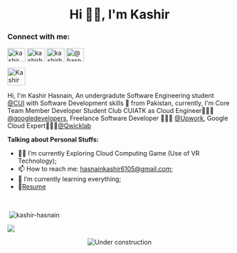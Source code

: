 <h1 align="center"> Hi 👋🏽, I'm Kashir</h1>



<h3 align="left">Connect with me:</h3>
<p align="left">

<a href="https://twitter.com/kashir_hasnain" target="blank"><img align="center" src="https://cdn.jsdelivr.net/npm/simple-icons@3.0.1/icons/twitter.svg" alt="kashir_hasnain/" height="30" width="40" /></a>
<a href="https://linkedin.com/in/kashirhasnain/" target="blank"><img align="center" src="https://cdn.jsdelivr.net/npm/simple-icons@3.0.1/icons/linkedin.svg" alt="kashirhasnain/" height="30" width="40" /></a>
<a href="https://facebook.com/kashirh" target="blank"><img align="center" src="https://cdn.jsdelivr.net/npm/simple-icons@3.0.1/icons/facebook.svg" alt="kashirh" height="30" width="40" /></a>
<a href="https://medium.com/@hasnainkashir6105" target="blank"><img align="center" src="https://cdn.jsdelivr.net/npm/simple-icons@3.0.1/icons/medium.svg" alt="@hasnainkashir" height="30" width="40" /></a>
  
<a href="https://dev.to/kashirhasnain">
  <img src="https://d2fltix0v2e0sb.cloudfront.net/dev-badge.svg" alt="Kashir Hasnain's DEV Community Profile" height="40" width="40">
</a>
</p>   


Hi, I'm Kashir Hasnain, An undergradute Software Engineering student [@CUI](https://attock.comsats.edu.pk/) with Software Development skills 🚀 from Pakistan, currently, I'm Core Team Member Developer Student Club CUIATK as Cloud Engineer🙍🏽‍♂️ [@googledevelopers](https://dsc.community.dev/u/mcn6d9/), Freelance Software Developer 👨🏽‍💻 [@Upwork](https://www.upwork.com/freelancers/~0105cb6fc329050d03), Google Cloud Expert👨🏽‍💼[@Qwicklab](https://www.qwiklabs.com/public_profiles/ea84a7e2-e8fc-4604-b261-8de4bc3a2fa8) 


  
**Talking about Personal Stuffs:**

- 👨🏽‍ I’m currently Exploring Cloud Computing Game (Use of VR Technology); 
- 📫 How to reach me: hasnainkashir6105@gmail.com;
- 🌱 I’m currently learning everything;
- 📝[Resume](https://kashir-hasnain.github.io/about/Kashir_resume.pdf)
<br>







<p>&nbsp;<img align="center" src="https://github-readme-stats.vercel.app/api?username=kashir-hasnain&show_icons=true" alt="kashir-hasnain" /></p>





![](https://visitor-badge.glitch.me/badge?page_id=kashir-hasnain.kashir-hasnain)
                                                 
                                                                      
<div align="center">

![Under construction](https://user-images.githubusercontent.com/282759/84681715-8c7cb580-af02-11ea-85a4-05d069c72121.gif)

</div>

